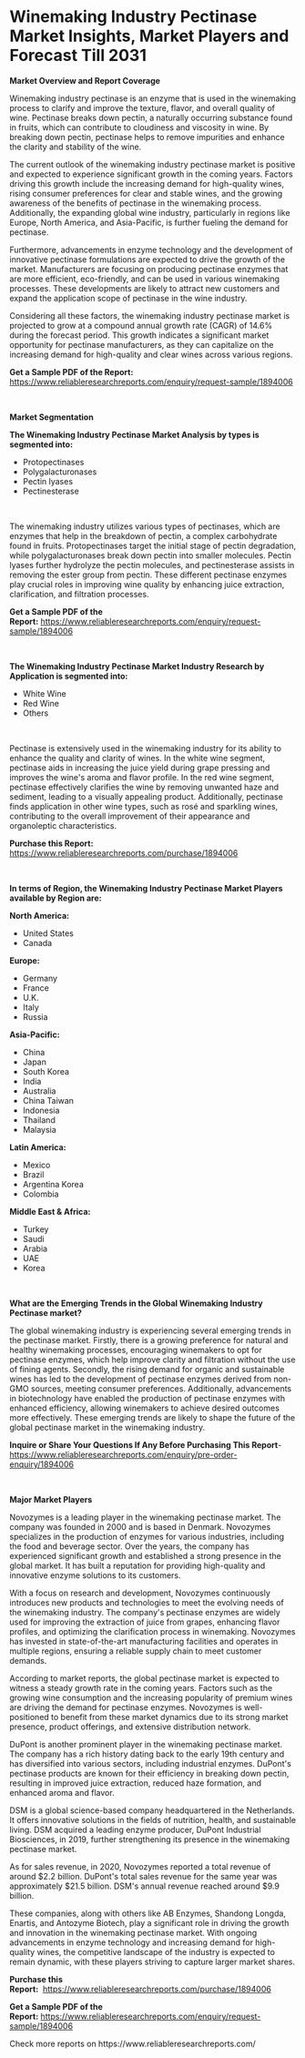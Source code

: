 <p><h1>Winemaking Industry Pectinase Market Insights, Market Players and Forecast Till 2031</h1></p><p><strong>Market Overview and Report Coverage</strong></p>
<p><p>Winemaking industry pectinase is an enzyme that is used in the winemaking process to clarify and improve the texture, flavor, and overall quality of wine. Pectinase breaks down pectin, a naturally occurring substance found in fruits, which can contribute to cloudiness and viscosity in wine. By breaking down pectin, pectinase helps to remove impurities and enhance the clarity and stability of the wine.</p><p>The current outlook of the winemaking industry pectinase market is positive and expected to experience significant growth in the coming years. Factors driving this growth include the increasing demand for high-quality wines, rising consumer preferences for clear and stable wines, and the growing awareness of the benefits of pectinase in the winemaking process. Additionally, the expanding global wine industry, particularly in regions like Europe, North America, and Asia-Pacific, is further fueling the demand for pectinase.</p><p>Furthermore, advancements in enzyme technology and the development of innovative pectinase formulations are expected to drive the growth of the market. Manufacturers are focusing on producing pectinase enzymes that are more efficient, eco-friendly, and can be used in various winemaking processes. These developments are likely to attract new customers and expand the application scope of pectinase in the wine industry.</p><p>Considering all these factors, the winemaking industry pectinase market is projected to grow at a compound annual growth rate (CAGR) of 14.6% during the forecast period. This growth indicates a significant market opportunity for pectinase manufacturers, as they can capitalize on the increasing demand for high-quality and clear wines across various regions.</p></p>
<p><strong>Get a Sample PDF of the Report:</strong> <a href="https://www.reliableresearchreports.com/enquiry/request-sample/1894006">https://www.reliableresearchreports.com/enquiry/request-sample/1894006</a></p>
<p>&nbsp;</p>
<p><strong>Market Segmentation</strong></p>
<p><strong>The Winemaking Industry Pectinase Market Analysis by types is segmented into:</strong></p>
<p><ul><li>Protopectinases</li><li>Polygalacturonases</li><li>Pectin lyases</li><li>Pectinesterase</li></ul></p>
<p>&nbsp;</p>
<p><p>The winemaking industry utilizes various types of pectinases, which are enzymes that help in the breakdown of pectin, a complex carbohydrate found in fruits. Protopectinases target the initial stage of pectin degradation, while polygalacturonases break down pectin into smaller molecules. Pectin lyases further hydrolyze the pectin molecules, and pectinesterase assists in removing the ester group from pectin. These different pectinase enzymes play crucial roles in improving wine quality by enhancing juice extraction, clarification, and filtration processes.</p></p>
<p><strong>Get a Sample PDF of the Report:</strong>&nbsp;<a href="https://www.reliableresearchreports.com/enquiry/request-sample/1894006">https://www.reliableresearchreports.com/enquiry/request-sample/1894006</a></p>
<p>&nbsp;</p>
<p><strong>The Winemaking Industry Pectinase Market Industry Research by Application is segmented into:</strong></p>
<p><ul><li>White Wine</li><li>Red Wine</li><li>Others</li></ul></p>
<p>&nbsp;</p>
<p><p>Pectinase is extensively used in the winemaking industry for its ability to enhance the quality and clarity of wines. In the white wine segment, pectinase aids in increasing the juice yield during grape pressing and improves the wine's aroma and flavor profile. In the red wine segment, pectinase effectively clarifies the wine by removing unwanted haze and sediment, leading to a visually appealing product. Additionally, pectinase finds application in other wine types, such as rosé and sparkling wines, contributing to the overall improvement of their appearance and organoleptic characteristics.</p></p>
<p><strong>Purchase this Report:</strong>&nbsp; <a href="https://www.reliableresearchreports.com/purchase/1894006">https://www.reliableresearchreports.com/purchase/1894006</a></p>
<p>&nbsp;</p>
<p><strong>In terms of Region, the Winemaking Industry Pectinase Market Players available by Region are:</strong></p>
<p>
    <p> <strong> North America: </strong>
        <ul>
            <li>United States</li>
            <li>Canada</li>
        </ul>
        </p> 
    <p> <strong> Europe: </strong>
        <ul>
            <li>Germany</li>
            <li>France</li>
            <li>U.K.</li>
            <li>Italy</li>
            <li>Russia</li>
        </ul>
        </p> 
    <p> <strong> Asia-Pacific: </strong>
        <ul>
            <li>China</li>
            <li>Japan</li>
            <li>South Korea</li>
            <li>India</li>
            <li>Australia</li>
            <li>China Taiwan</li>
            <li>Indonesia</li>
            <li>Thailand</li>
            <li>Malaysia</li>
        </ul>
        </p> 
    <p> <strong> Latin America: </strong>
        <ul>
            <li>Mexico</li>
            <li>Brazil</li>
            <li>Argentina Korea</li>
            <li>Colombia</li>
        </ul>
        </p> 
    <p> <strong> Middle East & Africa: </strong>
        <ul>
            <li>Turkey</li>
            <li>Saudi</li>
            <li>Arabia</li>
            <li>UAE</li>
            <li>Korea</li>
        </ul>
    </p>
    </p>
<p>&nbsp;</p>
<p><strong>What are the Emerging Trends in the Global Winemaking Industry Pectinase market?</strong></p>
<p><p>The global winemaking industry is experiencing several emerging trends in the pectinase market. Firstly, there is a growing preference for natural and healthy winemaking processes, encouraging winemakers to opt for pectinase enzymes, which help improve clarity and filtration without the use of fining agents. Secondly, the rising demand for organic and sustainable wines has led to the development of pectinase enzymes derived from non-GMO sources, meeting consumer preferences. Additionally, advancements in biotechnology have enabled the production of pectinase enzymes with enhanced efficiency, allowing winemakers to achieve desired outcomes more effectively. These emerging trends are likely to shape the future of the global pectinase market in the winemaking industry.</p></p>
<p><strong>Inquire or Share Your Questions If Any Before Purchasing This Report</strong>- <a href="https://www.reliableresearchreports.com/enquiry/pre-order-enquiry/1894006">https://www.reliableresearchreports.com/enquiry/pre-order-enquiry/1894006</a></p>
<p>&nbsp;</p>
<p><strong>Major Market Players</strong></p>
<p><p>Novozymes is a leading player in the winemaking pectinase market. The company was founded in 2000 and is based in Denmark. Novozymes specializes in the production of enzymes for various industries, including the food and beverage sector. Over the years, the company has experienced significant growth and established a strong presence in the global market. It has built a reputation for providing high-quality and innovative enzyme solutions to its customers.</p><p>With a focus on research and development, Novozymes continuously introduces new products and technologies to meet the evolving needs of the winemaking industry. The company's pectinase enzymes are widely used for improving the extraction of juice from grapes, enhancing flavor profiles, and optimizing the clarification process in winemaking. Novozymes has invested in state-of-the-art manufacturing facilities and operates in multiple regions, ensuring a reliable supply chain to meet customer demands.</p><p>According to market reports, the global pectinase market is expected to witness a steady growth rate in the coming years. Factors such as the growing wine consumption and the increasing popularity of premium wines are driving the demand for pectinase enzymes. Novozymes is well-positioned to benefit from these market dynamics due to its strong market presence, product offerings, and extensive distribution network.</p><p>DuPont is another prominent player in the winemaking pectinase market. The company has a rich history dating back to the early 19th century and has diversified into various sectors, including industrial enzymes. DuPont's pectinase products are known for their efficiency in breaking down pectin, resulting in improved juice extraction, reduced haze formation, and enhanced aroma and flavor.</p><p>DSM is a global science-based company headquartered in the Netherlands. It offers innovative solutions in the fields of nutrition, health, and sustainable living. DSM acquired a leading enzyme producer, DuPont Industrial Biosciences, in 2019, further strengthening its presence in the winemaking pectinase market.</p><p>As for sales revenue, in 2020, Novozymes reported a total revenue of around $2.2 billion. DuPont's total sales revenue for the same year was approximately $21.5 billion. DSM's annual revenue reached around $9.9 billion.</p><p>These companies, along with others like AB Enzymes, Shandong Longda, Enartis, and Antozyme Biotech, play a significant role in driving the growth and innovation in the winemaking pectinase market. With ongoing advancements in enzyme technology and increasing demand for high-quality wines, the competitive landscape of the industry is expected to remain dynamic, with these players striving to capture larger market shares.</p></p>
<p><strong>Purchase this Report:</strong>&nbsp;&nbsp;<a href="https://www.reliableresearchreports.com/purchase/1894006">https://www.reliableresearchreports.com/purchase/1894006</a></p>
<p></p>
<p><strong>Get a Sample PDF of the Report:</strong>&nbsp;<a href="https://www.reliableresearchreports.com/enquiry/request-sample/1894006">https://www.reliableresearchreports.com/enquiry/request-sample/1894006</a></p>
<p>Check more reports on https://www.reliableresearchreports.com/</p>